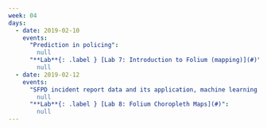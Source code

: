 ```yaml
---
week: 04
days:
  - date: 2019-02-10
    events:
      "Prediction in policing":
        null
      "**Lab**{: .label } [Lab 7: Introduction to Folium (mapping)](#)":
        null
  - date: 2019-02-12
    events:
      "SFPD incident report data and its application, machine learning models":
        null
      "**Lab**{: .label } [Lab 8: Folium Choropleth Maps](#)":
        null
---
```

